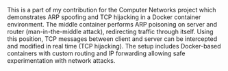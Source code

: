 This is a part of my contribution for the Computer Networks project which demonstrates ARP spoofing and TCP hijacking in a Docker container environment. The middle container performs ARP poisoning on server and router (man-in-the-middle attack), redirecting traffic through itself. Using this position, TCP messages between client and server can be intercepted and modified in real time (TCP hijacking). The setup includes Docker-based containers with custom routing and IP forwarding allowing safe experimentation with network attacks. 